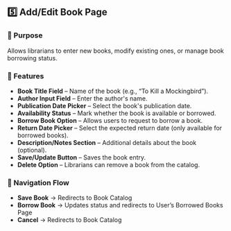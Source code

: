 ## 5️⃣ Add/Edit Book Page  

### 🔹 Purpose  
Allows librarians to enter new books, modify existing ones, or manage book borrowing status.  

### 🔹 Features  

- **Book Title Field** – Name of the book (e.g., “To Kill a Mockingbird”).  
- **Author Input Field** – Enter the author's name.   
- **Publication Date Picker** – Select the book's publication date.  
- **Availability Status** – Mark whether the book is available or borrowed.  
- **Borrow Book Option** – Allows users to request to borrow a book.  
- **Return Date Picker** – Select the expected return date (only available for borrowed books).  
- **Description/Notes Section** – Additional details about the book (optional).  
- **Save/Update Button** – Saves the book entry.  
- **Delete Option** – Librarians can remove a book from the catalog.  

### 🔹 Navigation Flow  

- **Save Book** → Redirects to Book Catalog  
- **Borrow Book** → Updates status and redirects to User’s Borrowed Books Page  
- **Cancel** → Redirects to Book Catalog  
